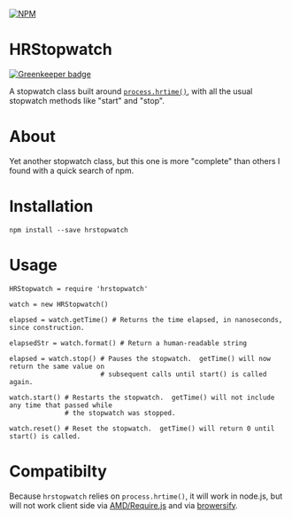 [![NPM](https://nodei.co/npm/hrstopwatch.png?downloads=true&downloadRank=true&stars=true)](https://nodei.co/npm/hrstopwatch/)

HRStopwatch
===========

[![Greenkeeper badge](https://badges.greenkeeper.io/jwalton/hrstopwatch.svg)](https://greenkeeper.io/)

A stopwatch class built around [`process.hrtime()`](http://nodejs.org/api/process.html#process_process_hrtime),
with all the usual stopwatch methods like "start" and "stop".

About
=====

Yet another stopwatch class, but this one is more "complete" than others I found with a quick
search of npm.


Installation
============

    npm install --save hrstopwatch

Usage
=====

    HRStopwatch = require 'hrstopwatch'

    watch = new HRStopwatch()

    elapsed = watch.getTime() # Returns the time elapsed, in nanoseconds, since construction.

    elapsedStr = watch.format() # Return a human-readable string

    elapsed = watch.stop() # Pauses the stopwatch.  getTime() will now return the same value on
                           # subsequent calls until start() is called again.

    watch.start() # Restarts the stopwatch.  getTime() will not include any time that passed while
                  # the stopwatch was stopped.

    watch.reset() # Reset the stopwatch.  getTime() will return 0 until start() is called.


Compatibilty
============

Because `hrstopwatch` relies on `process.hrtime()`, it will work in node.js, but will not work
client side via [AMD/Require.js](http://requirejs.org/) and via [browersify](http://browserify.org/).
